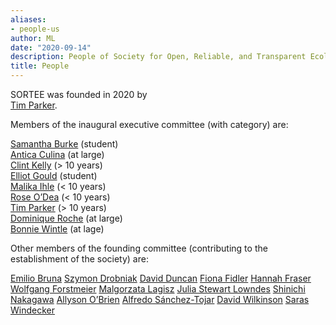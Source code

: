 ```yaml
---
aliases:
- people-us
author: ML
date: "2020-09-14"
description: People of Society for Open, Reliable, and Transparent Ecology and Evolutionary biology (SORTEE)
title: People
---
```


SORTEE was founded in 2020 by  
[Tim Parker](http://people.whitman.edu/~parkerth/).    

Members of the inaugural executive committee (with category) are:

[Samantha Burke](http://www.i-deel.org/samantha-burke.html) (student)   
[Antica Culina](https://nioo.knaw.nl/en/employees/antica-culina) (at large)   
[Clint Kelly](https://kellylab.weebly.com/) (> 10 years)   
[Elliot Gould](https://orcid.org/0000-0002-6585-538X) (student)   
[Malika Ihle](https://malikaihle.wordpress.com/) (< 10 years)   
[Rose O’Dea](https://www.roseodea.com/) (< 10 years)   
[Tim Parker](http://people.whitman.edu/~parkerth/) (> 10 years)   
[Dominique Roche](https://dominiqueroche.weebly.com/) (at large)   
[Bonnie Wintle](https://bonnieresearch.wordpress.com/about/) (at lage)   
    
   
Other members of the founding committee (contributing to the establishment of the society) are:
   
[Emilio Bruna](http://brunalab.org/emilio-m-bruna/)
[Szymon Drobniak](https://szymekdrobniak.wordpress.com/)
[David Duncan](https://www.nespthreatenedspecies.edu.au/people/david-duncan)
[Fiona Fidler](https://fionaresearch.wordpress.com/about/)
[Hannah Fraser](https://hsfraser.wordpress.com/)
[Wolfgang Forstmeier](https://www.orn.mpg.de/person/26271/660919)
[Malgorzata Lagisz](https://mlagisz.weebly.com/)
[Julia Stewart Lowndes](https://jules32.github.io/)
[Shinichi Nakagawa](http://www.i-deel.org/shinichi-nakagawa.html)
[Allyson O’Brien](https://allysonobrien.com/home/)
[Alfredo Sánchez-Tojar](https://www.uni-bielefeld.de/(en)/biologie/Evolutionsbiologie/mitarbeiter/tojar.html)
[David Wilkinson](https://scholar.google.com/citations?user=RMGqZu0AAAAJ&hl=en)
[Saras Windecker](https://www.smwindecker.com/)
